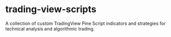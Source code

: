 # trading-view-scripts
A collection of custom TradingView Pine Script indicators and strategies for technical analysis and algorithmic trading.
